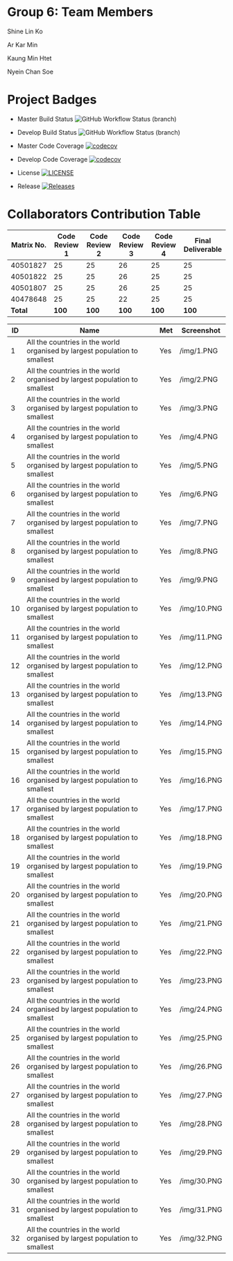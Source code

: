 # Group 6: Team Members

Shine Lin Ko

Ar Kar Min

Kaung Min Htet

Nyein Chan Soe

# Project Badges

- Master Build Status ![GitHub Workflow Status (branch)](https://img.shields.io/github/workflow/status/Jsane001/G6-DevOps/A_workflow_for_DevOps_Coursework/master?style=flat=appveyor)

- Develop Build Status ![GitHub Workflow Status (branch)](https://img.shields.io/github/workflow/status/Jsane001/G6-DevOps/A_workflow_for_DevOps_Coursework/develop?style=flat=appveyor)

- Master Code Coverage [![codecov](https://codecov.io/gh/jsane001/G6-devops/branch/master/graph/badge.svg?token=CUKU1X6KS7)](https://codecov.io/gh/jsane001/G6-devops)

- Develop Code Coverage [![codecov](https://codecov.io/gh/jsane001/G6-devops/branch/develop/graph/badge.svg?token=CUKU1X6KS7)](https://codecov.io/gh/jsane001/G6-devops)

- License [![LICENSE](https://img.shields.io/github/license/Jsane001/G6-DevOps.svg?style=flat-square)](https://github.com/Jsane001/G6-DevOps/blob/master/LICENSE)

- Release [![Releases](https://img.shields.io/github/release/Jsane001/G6-DevOps/all.svg?style=flat-square)](https://github.com/Jsane001/G6-DevOps/releases)

# Collaborators Contribution Table

| Matrix No. | Code Review 1 | Code Review 2 | Code Review 3 | Code Review 4 | Final Deliverable |
|------------|---------------|---------------|---------------|---------------|-------------------|
| 40501827   | 25            | 25            | 26            | 25            | 25                |
| 40501822   | 25            | 25            | 26            | 25            | 25                |
| 40501807   | 25            | 25            | 26            | 25            | 25                |
| 40478648   | 25            | 25            | 22            | 25            | 25                |
| **Total**  | **100**       | **100**       | **100**       | **100**       | **100**           |

| ID  | Name                             | Met | Screenshot  |
|-----|----------------------------------|-----|-------------|
| 1   | All the countries in the world organised by largest population to smallest | Yes | /img/1.PNG  |
| 2   | All the countries in the world organised by largest population to smallest | Yes | /img/2.PNG  |
| 3   | All the countries in the world organised by largest population to smallest | Yes | /img/3.PNG  |
| 4   | All the countries in the world organised by largest population to smallest | Yes | /img/4.PNG  |
| 5   | All the countries in the world organised by largest population to smallest | Yes | /img/5.PNG  |
| 6   | All the countries in the world organised by largest population to smallest | Yes | /img/6.PNG  |
| 7   | All the countries in the world organised by largest population to smallest | Yes | /img/7.PNG  |
| 8   | All the countries in the world organised by largest population to smallest | Yes | /img/8.PNG  |
| 9   | All the countries in the world organised by largest population to smallest | Yes | /img/9.PNG  |
| 10  | All the countries in the world organised by largest population to smallest | Yes | /img/10.PNG |
| 11  | All the countries in the world organised by largest population to smallest | Yes | /img/11.PNG |
| 12  | All the countries in the world organised by largest population to smallest | Yes | /img/12.PNG |
| 13  | All the countries in the world organised by largest population to smallest | Yes | /img/13.PNG |
| 14  | All the countries in the world organised by largest population to smallest | Yes | /img/14.PNG |
| 15  | All the countries in the world organised by largest population to smallest | Yes | /img/15.PNG |
| 16  | All the countries in the world organised by largest population to smallest | Yes | /img/16.PNG |
| 17  | All the countries in the world organised by largest population to smallest | Yes | /img/17.PNG |
| 18  | All the countries in the world organised by largest population to smallest | Yes | /img/18.PNG |
| 19  | All the countries in the world organised by largest population to smallest | Yes | /img/19.PNG |
| 20  | All the countries in the world organised by largest population to smallest | Yes | /img/20.PNG |
| 21  | All the countries in the world organised by largest population to smallest | Yes | /img/21.PNG |
| 22  | All the countries in the world organised by largest population to smallest | Yes | /img/22.PNG |
| 23  | All the countries in the world organised by largest population to smallest | Yes | /img/23.PNG |
| 24  | All the countries in the world organised by largest population to smallest | Yes | /img/24.PNG |
| 25  | All the countries in the world organised by largest population to smallest | Yes | /img/25.PNG |
| 26  | All the countries in the world organised by largest population to smallest | Yes | /img/26.PNG |
| 27  | All the countries in the world organised by largest population to smallest | Yes | /img/27.PNG |
| 28  | All the countries in the world organised by largest population to smallest | Yes | /img/28.PNG |
| 29  | All the countries in the world organised by largest population to smallest | Yes | /img/29.PNG |
| 30  | All the countries in the world organised by largest population to smallest | Yes | /img/30.PNG |
| 31  | All the countries in the world organised by largest population to smallest | Yes | /img/31.PNG |
| 32  | All the countries in the world organised by largest population to smallest | Yes | /img/32.PNG |